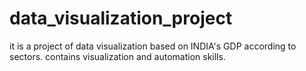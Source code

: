# data_visualization_project
it is a project of data visualization based on INDIA's GDP according to sectors. contains visualization and automation skills.
